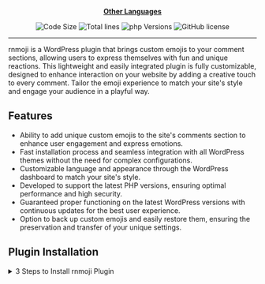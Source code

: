 <div align="center">

[**Other Languages**](.github/README/)

</div>

<p align="center">
  <img src="https://img.shields.io/github/languages/code-size/robonamari/rnmoji?style=flat" alt="Code Size">
  <img src="https://tokei.rs/b1/github/robonamari/rnmoji?style=flat" alt="Total lines">
  <img src="https://img.shields.io/badge/php-%5E8.1-blue" alt="php Versions">
  <img src="https://img.shields.io/github/license/robonamari/rnmoji" alt="GitHub license">
</p>

---

rnmoji is a WordPress plugin that brings custom emojis to your comment sections, allowing users to express themselves with fun and unique reactions. This lightweight and easily integrated plugin is fully customizable, designed to enhance interaction on your website by adding a creative touch to every comment. Tailor the emoji experience to match your site's style and engage your audience in a playful way.

## Features

- Ability to add unique custom emojis to the site's comments section to enhance user engagement and express emotions.
- Fast installation process and seamless integration with all WordPress themes without the need for complex configurations.
- Customizable language and appearance through the WordPress dashboard to match your site's style.
- Developed to support the latest PHP versions, ensuring optimal performance and high security.
- Guaranteed proper functioning on the latest WordPress versions with continuous updates for the best user experience.
- Option to back up custom emojis and easily restore them, ensuring the preservation and transfer of your unique settings.

## Plugin Installation

<details>
<summary>3 Steps to Install rnmoji Plugin</summary>

### 1. Download the Plugin Files

To download the latest version of the plugin, visit the GitHub releases page:
🔗 [GitHub Releases](https://github.com/robonamari/rnmoji/releases)

### 2. Upload to WordPress and Activate

Go to your WordPress dashboard and navigate to
Plugins » Add Plugins » Upload Plugin
Select the plugin ZIP file, upload it, then install and activate it.

### All Done!

Your plugin should now be fully set up and ready to use!

</details>
